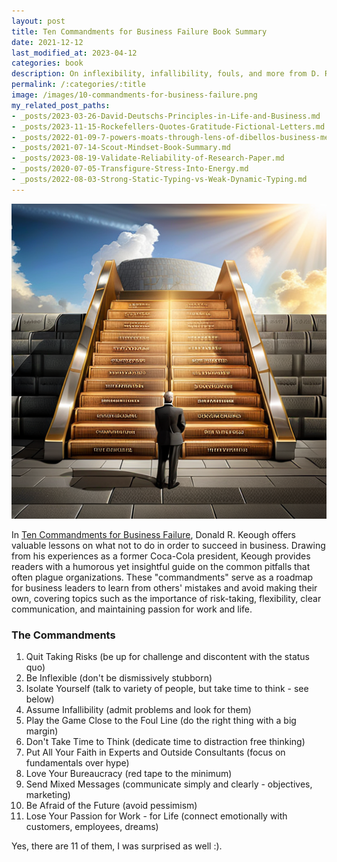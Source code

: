 ```yaml
---
layout: post
title: Ten Commandments for Business Failure Book Summary
date: 2021-12-12
last_modified_at: 2023-04-12
categories: book
description: On inflexibility, infallibility, fouls, and more from D. R. Keough with foreword by Warren Buffett.
permalink: /:categories/:title
image: /images/10-commandments-for-business-failure.png
my_related_post_paths:
- _posts/2023-03-26-David-Deutschs-Principles-in-Life-and-Business.md
- _posts/2023-11-15-Rockefellers-Quotes-Gratitude-Fictional-Letters.md
- _posts/2022-01-09-7-powers-moats-through-lens-of-dibellos-business-mental-model.md
- _posts/2021-07-14-Scout-Mindset-Book-Summary.md
- _posts/2023-08-19-Validate-Reliability-of-Research-Paper.md
- _posts/2020-07-05-Transfigure-Stress-Into-Energy.md
- _posts/2022-08-03-Strong-Static-Typing-vs-Weak-Dynamic-Typing.md
---
```


![Ten Commandments for Business Failure Book Summary](/images/10-commandments-for-business-failure.png)

In [Ten Commandments for Business Failure](https://www.goodreads.com/book/show/3828278-the-ten-commandments-for-business-failure), Donald R. Keough offers valuable lessons on what not to do in order to succeed in business. Drawing from his experiences as a former Coca-Cola president, Keough provides readers with a humorous yet insightful guide on the common pitfalls that often plague organizations. These "commandments" serve as a roadmap for business leaders to learn from others' mistakes and avoid making their own, covering topics such as the importance of risk-taking, flexibility, clear communication, and maintaining passion for work and life.

### The Commandments

1. Quit Taking Risks (be up for challenge and discontent with the status quo)
2. Be Inflexible (don't be dismissively stubborn)
3. Isolate Yourself (talk to variety of people, but take time to think - see below)
4. Assume Infallibility (admit problems and look for them)
5. Play the Game Close to the Foul Line (do the right thing with a big margin)
6. Don't Take Time to Think (dedicate time to distraction free thinking)
7. Put All Your Faith in Experts and Outside Consultants (focus on fundamentals over hype)
8. Love Your Bureaucracy (red tape to the minimum)
9. Send Mixed Messages (communicate simply and clearly - objectives, marketing)
10. Be Afraid of the Future (avoid pessimism)
11. Lose Your Passion for Work - for Life (connect emotionally with customers, employees, dreams)

Yes, there are 11 of them, I was surprised as well :).